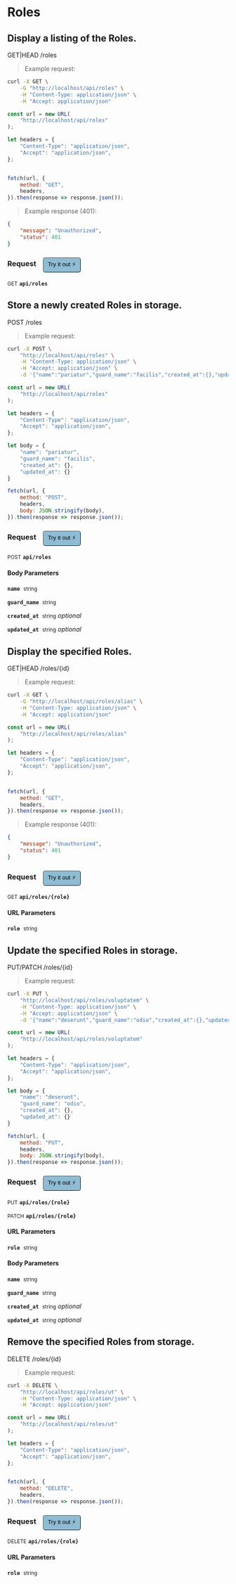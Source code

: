 # Roles


## Display a listing of the Roles.


GET|HEAD /roles

> Example request:

```bash
curl -X GET \
    -G "http://localhost/api/roles" \
    -H "Content-Type: application/json" \
    -H "Accept: application/json"
```

```javascript
const url = new URL(
    "http://localhost/api/roles"
);

let headers = {
    "Content-Type": "application/json",
    "Accept": "application/json",
};


fetch(url, {
    method: "GET",
    headers,
}).then(response => response.json());
```


> Example response (401):

```json
{
    "message": "Unauthorized",
    "status": 401
}
```
<div id="execution-results-GETapi-roles" hidden>
    <blockquote>Received response<span id="execution-response-status-GETapi-roles"></span>:</blockquote>
    <pre class="json"><code id="execution-response-content-GETapi-roles"></code></pre>
</div>
<div id="execution-error-GETapi-roles" hidden>
    <blockquote>Request failed with error:</blockquote>
    <pre><code id="execution-error-message-GETapi-roles"></code></pre>
</div>
<form id="form-GETapi-roles" data-method="GET" data-path="api/roles" data-authed="0" data-hasfiles="0" data-headers='{"Content-Type":"application\/json","Accept":"application\/json"}' onsubmit="event.preventDefault(); executeTryOut('GETapi-roles', this);">
<h3>
    Request&nbsp;&nbsp;&nbsp;
        <button type="button" style="background-color: #8fbcd4; padding: 5px 10px; border-radius: 5px; border-width: thin;" id="btn-tryout-GETapi-roles" onclick="tryItOut('GETapi-roles');">Try it out ⚡</button>
    <button type="button" style="background-color: #c97a7e; padding: 5px 10px; border-radius: 5px; border-width: thin;" id="btn-canceltryout-GETapi-roles" onclick="cancelTryOut('GETapi-roles');" hidden>Cancel</button>&nbsp;&nbsp;
    <button type="submit" style="background-color: #6ac174; padding: 5px 10px; border-radius: 5px; border-width: thin;" id="btn-executetryout-GETapi-roles" hidden>Send Request 💥</button>
    </h3>
<p>
<small class="badge badge-green">GET</small>
 <b><code>api/roles</code></b>
</p>
</form>


## Store a newly created Roles in storage.


POST /roles

> Example request:

```bash
curl -X POST \
    "http://localhost/api/roles" \
    -H "Content-Type: application/json" \
    -H "Accept: application/json" \
    -d '{"name":"pariatur","guard_name":"facilis","created_at":{},"updated_at":{}}'

```

```javascript
const url = new URL(
    "http://localhost/api/roles"
);

let headers = {
    "Content-Type": "application/json",
    "Accept": "application/json",
};

let body = {
    "name": "pariatur",
    "guard_name": "facilis",
    "created_at": {},
    "updated_at": {}
}

fetch(url, {
    method: "POST",
    headers,
    body: JSON.stringify(body),
}).then(response => response.json());
```


<div id="execution-results-POSTapi-roles" hidden>
    <blockquote>Received response<span id="execution-response-status-POSTapi-roles"></span>:</blockquote>
    <pre class="json"><code id="execution-response-content-POSTapi-roles"></code></pre>
</div>
<div id="execution-error-POSTapi-roles" hidden>
    <blockquote>Request failed with error:</blockquote>
    <pre><code id="execution-error-message-POSTapi-roles"></code></pre>
</div>
<form id="form-POSTapi-roles" data-method="POST" data-path="api/roles" data-authed="0" data-hasfiles="0" data-headers='{"Content-Type":"application\/json","Accept":"application\/json"}' onsubmit="event.preventDefault(); executeTryOut('POSTapi-roles', this);">
<h3>
    Request&nbsp;&nbsp;&nbsp;
        <button type="button" style="background-color: #8fbcd4; padding: 5px 10px; border-radius: 5px; border-width: thin;" id="btn-tryout-POSTapi-roles" onclick="tryItOut('POSTapi-roles');">Try it out ⚡</button>
    <button type="button" style="background-color: #c97a7e; padding: 5px 10px; border-radius: 5px; border-width: thin;" id="btn-canceltryout-POSTapi-roles" onclick="cancelTryOut('POSTapi-roles');" hidden>Cancel</button>&nbsp;&nbsp;
    <button type="submit" style="background-color: #6ac174; padding: 5px 10px; border-radius: 5px; border-width: thin;" id="btn-executetryout-POSTapi-roles" hidden>Send Request 💥</button>
    </h3>
<p>
<small class="badge badge-black">POST</small>
 <b><code>api/roles</code></b>
</p>
<h4 class="fancy-heading-panel"><b>Body Parameters</b></h4>
<p>
<b><code>name</code></b>&nbsp;&nbsp;<small>string</small>  &nbsp;
<input type="text" name="name" data-endpoint="POSTapi-roles" data-component="body" required  hidden>
<br>
</p>
<p>
<b><code>guard_name</code></b>&nbsp;&nbsp;<small>string</small>  &nbsp;
<input type="text" name="guard_name" data-endpoint="POSTapi-roles" data-component="body" required  hidden>
<br>
</p>
<p>
<b><code>created_at</code></b>&nbsp;&nbsp;<small>string</small>     <i>optional</i> &nbsp;
<input type="text" name="created_at" data-endpoint="POSTapi-roles" data-component="body"  hidden>
<br>
</p>
<p>
<b><code>updated_at</code></b>&nbsp;&nbsp;<small>string</small>     <i>optional</i> &nbsp;
<input type="text" name="updated_at" data-endpoint="POSTapi-roles" data-component="body"  hidden>
<br>
</p>

</form>


## Display the specified Roles.


GET|HEAD /roles/{id}

> Example request:

```bash
curl -X GET \
    -G "http://localhost/api/roles/alias" \
    -H "Content-Type: application/json" \
    -H "Accept: application/json"
```

```javascript
const url = new URL(
    "http://localhost/api/roles/alias"
);

let headers = {
    "Content-Type": "application/json",
    "Accept": "application/json",
};


fetch(url, {
    method: "GET",
    headers,
}).then(response => response.json());
```


> Example response (401):

```json
{
    "message": "Unauthorized",
    "status": 401
}
```
<div id="execution-results-GETapi-roles--role-" hidden>
    <blockquote>Received response<span id="execution-response-status-GETapi-roles--role-"></span>:</blockquote>
    <pre class="json"><code id="execution-response-content-GETapi-roles--role-"></code></pre>
</div>
<div id="execution-error-GETapi-roles--role-" hidden>
    <blockquote>Request failed with error:</blockquote>
    <pre><code id="execution-error-message-GETapi-roles--role-"></code></pre>
</div>
<form id="form-GETapi-roles--role-" data-method="GET" data-path="api/roles/{role}" data-authed="0" data-hasfiles="0" data-headers='{"Content-Type":"application\/json","Accept":"application\/json"}' onsubmit="event.preventDefault(); executeTryOut('GETapi-roles--role-', this);">
<h3>
    Request&nbsp;&nbsp;&nbsp;
        <button type="button" style="background-color: #8fbcd4; padding: 5px 10px; border-radius: 5px; border-width: thin;" id="btn-tryout-GETapi-roles--role-" onclick="tryItOut('GETapi-roles--role-');">Try it out ⚡</button>
    <button type="button" style="background-color: #c97a7e; padding: 5px 10px; border-radius: 5px; border-width: thin;" id="btn-canceltryout-GETapi-roles--role-" onclick="cancelTryOut('GETapi-roles--role-');" hidden>Cancel</button>&nbsp;&nbsp;
    <button type="submit" style="background-color: #6ac174; padding: 5px 10px; border-radius: 5px; border-width: thin;" id="btn-executetryout-GETapi-roles--role-" hidden>Send Request 💥</button>
    </h3>
<p>
<small class="badge badge-green">GET</small>
 <b><code>api/roles/{role}</code></b>
</p>
<h4 class="fancy-heading-panel"><b>URL Parameters</b></h4>
<p>
<b><code>role</code></b>&nbsp;&nbsp;<small>string</small>  &nbsp;
<input type="text" name="role" data-endpoint="GETapi-roles--role-" data-component="url" required  hidden>
<br>
</p>
</form>


## Update the specified Roles in storage.


PUT/PATCH /roles/{id}

> Example request:

```bash
curl -X PUT \
    "http://localhost/api/roles/voluptatem" \
    -H "Content-Type: application/json" \
    -H "Accept: application/json" \
    -d '{"name":"deserunt","guard_name":"odio","created_at":{},"updated_at":{}}'

```

```javascript
const url = new URL(
    "http://localhost/api/roles/voluptatem"
);

let headers = {
    "Content-Type": "application/json",
    "Accept": "application/json",
};

let body = {
    "name": "deserunt",
    "guard_name": "odio",
    "created_at": {},
    "updated_at": {}
}

fetch(url, {
    method: "PUT",
    headers,
    body: JSON.stringify(body),
}).then(response => response.json());
```


<div id="execution-results-PUTapi-roles--role-" hidden>
    <blockquote>Received response<span id="execution-response-status-PUTapi-roles--role-"></span>:</blockquote>
    <pre class="json"><code id="execution-response-content-PUTapi-roles--role-"></code></pre>
</div>
<div id="execution-error-PUTapi-roles--role-" hidden>
    <blockquote>Request failed with error:</blockquote>
    <pre><code id="execution-error-message-PUTapi-roles--role-"></code></pre>
</div>
<form id="form-PUTapi-roles--role-" data-method="PUT" data-path="api/roles/{role}" data-authed="0" data-hasfiles="0" data-headers='{"Content-Type":"application\/json","Accept":"application\/json"}' onsubmit="event.preventDefault(); executeTryOut('PUTapi-roles--role-', this);">
<h3>
    Request&nbsp;&nbsp;&nbsp;
        <button type="button" style="background-color: #8fbcd4; padding: 5px 10px; border-radius: 5px; border-width: thin;" id="btn-tryout-PUTapi-roles--role-" onclick="tryItOut('PUTapi-roles--role-');">Try it out ⚡</button>
    <button type="button" style="background-color: #c97a7e; padding: 5px 10px; border-radius: 5px; border-width: thin;" id="btn-canceltryout-PUTapi-roles--role-" onclick="cancelTryOut('PUTapi-roles--role-');" hidden>Cancel</button>&nbsp;&nbsp;
    <button type="submit" style="background-color: #6ac174; padding: 5px 10px; border-radius: 5px; border-width: thin;" id="btn-executetryout-PUTapi-roles--role-" hidden>Send Request 💥</button>
    </h3>
<p>
<small class="badge badge-darkblue">PUT</small>
 <b><code>api/roles/{role}</code></b>
</p>
<p>
<small class="badge badge-purple">PATCH</small>
 <b><code>api/roles/{role}</code></b>
</p>
<h4 class="fancy-heading-panel"><b>URL Parameters</b></h4>
<p>
<b><code>role</code></b>&nbsp;&nbsp;<small>string</small>  &nbsp;
<input type="text" name="role" data-endpoint="PUTapi-roles--role-" data-component="url" required  hidden>
<br>
</p>
<h4 class="fancy-heading-panel"><b>Body Parameters</b></h4>
<p>
<b><code>name</code></b>&nbsp;&nbsp;<small>string</small>  &nbsp;
<input type="text" name="name" data-endpoint="PUTapi-roles--role-" data-component="body" required  hidden>
<br>
</p>
<p>
<b><code>guard_name</code></b>&nbsp;&nbsp;<small>string</small>  &nbsp;
<input type="text" name="guard_name" data-endpoint="PUTapi-roles--role-" data-component="body" required  hidden>
<br>
</p>
<p>
<b><code>created_at</code></b>&nbsp;&nbsp;<small>string</small>     <i>optional</i> &nbsp;
<input type="text" name="created_at" data-endpoint="PUTapi-roles--role-" data-component="body"  hidden>
<br>
</p>
<p>
<b><code>updated_at</code></b>&nbsp;&nbsp;<small>string</small>     <i>optional</i> &nbsp;
<input type="text" name="updated_at" data-endpoint="PUTapi-roles--role-" data-component="body"  hidden>
<br>
</p>

</form>


## Remove the specified Roles from storage.


DELETE /roles/{id}

> Example request:

```bash
curl -X DELETE \
    "http://localhost/api/roles/ut" \
    -H "Content-Type: application/json" \
    -H "Accept: application/json"
```

```javascript
const url = new URL(
    "http://localhost/api/roles/ut"
);

let headers = {
    "Content-Type": "application/json",
    "Accept": "application/json",
};


fetch(url, {
    method: "DELETE",
    headers,
}).then(response => response.json());
```


<div id="execution-results-DELETEapi-roles--role-" hidden>
    <blockquote>Received response<span id="execution-response-status-DELETEapi-roles--role-"></span>:</blockquote>
    <pre class="json"><code id="execution-response-content-DELETEapi-roles--role-"></code></pre>
</div>
<div id="execution-error-DELETEapi-roles--role-" hidden>
    <blockquote>Request failed with error:</blockquote>
    <pre><code id="execution-error-message-DELETEapi-roles--role-"></code></pre>
</div>
<form id="form-DELETEapi-roles--role-" data-method="DELETE" data-path="api/roles/{role}" data-authed="0" data-hasfiles="0" data-headers='{"Content-Type":"application\/json","Accept":"application\/json"}' onsubmit="event.preventDefault(); executeTryOut('DELETEapi-roles--role-', this);">
<h3>
    Request&nbsp;&nbsp;&nbsp;
        <button type="button" style="background-color: #8fbcd4; padding: 5px 10px; border-radius: 5px; border-width: thin;" id="btn-tryout-DELETEapi-roles--role-" onclick="tryItOut('DELETEapi-roles--role-');">Try it out ⚡</button>
    <button type="button" style="background-color: #c97a7e; padding: 5px 10px; border-radius: 5px; border-width: thin;" id="btn-canceltryout-DELETEapi-roles--role-" onclick="cancelTryOut('DELETEapi-roles--role-');" hidden>Cancel</button>&nbsp;&nbsp;
    <button type="submit" style="background-color: #6ac174; padding: 5px 10px; border-radius: 5px; border-width: thin;" id="btn-executetryout-DELETEapi-roles--role-" hidden>Send Request 💥</button>
    </h3>
<p>
<small class="badge badge-red">DELETE</small>
 <b><code>api/roles/{role}</code></b>
</p>
<h4 class="fancy-heading-panel"><b>URL Parameters</b></h4>
<p>
<b><code>role</code></b>&nbsp;&nbsp;<small>string</small>  &nbsp;
<input type="text" name="role" data-endpoint="DELETEapi-roles--role-" data-component="url" required  hidden>
<br>
</p>
</form>



